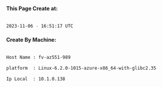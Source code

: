 
   
#### This Page Create at:

```bash

2023-11-06 - 16:51:17 UTC

```

#### Create By Machine:

```bash

Host Name : fv-az551-989

platform  : Linux-6.2.0-1015-azure-x86_64-with-glibc2.35

Ip Local  : 10.1.0.138

```

